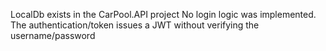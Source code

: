 LocalDb exists in the CarPool.API project
No login logic was implemented. 
The authentication/token issues a JWT without verifying the username/password
